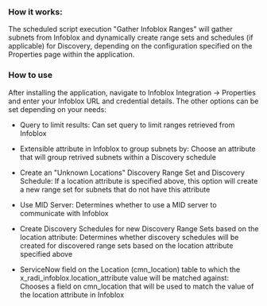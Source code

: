 <h3>How it works:</h3>
The scheduled script execution "Gather Infoblox Ranges" will gather subnets from Infoblox and dynamically create range sets and schedules (if applicable) for Discovery, depending on the configuration specified on the Properties page within the application.

<h3>How to use</h3>

After installing the application, navigate to Infoblox Integration -> Properties and enter your Infoblox URL and credential details. The other options can be set depending on your needs:

* Query to limit results: Can set query to limit ranges retrieved from Infoblox

* Extensible attribute in Infoblox to group subnets by: Choose an attribute that will group retrived subnets within a Discovery schedule

* Create an "Unknown Locations" Discovery Range Set and Discovery Schedule: If a location attribute is specified above, this option will create a new range set for subnets that do not have this attribute

* Use MID Server: Determines whether to use a MID server to communicate with Infoblox

* Create Discovery Schedules for new Discovery Range Sets based on the location attribute: Determines whether discovery schedules will be created for discovered range sets based on the location attribute specified above

* ServiceNow field on the Location (cmn_location) table to which the x_radi_infoblox.location_attribute value will be matched against: Chooses a field on cmn_location that will be used to match the value of the location attribute in Infoblox


